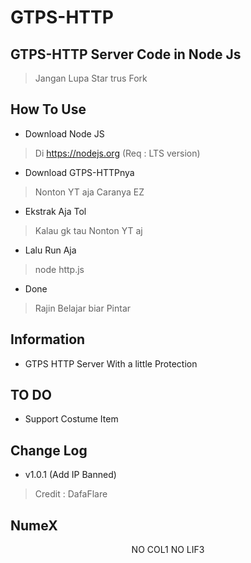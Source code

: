# GTPS-HTTP
<h2>GTPS-HTTP Server Code in Node Js</h2>

> Jangan Lupa Star trus Fork

## How To Use
- Download Node JS
> Di https://nodejs.org (Req : LTS version)
- Download GTPS-HTTPnya
> Nonton YT aja Caranya EZ
- Ekstrak Aja Tol
> Kalau gk tau Nonton YT aj
- Lalu Run Aja
> node http.js
- Done
> Rajin Belajar biar Pintar

## Information
- GTPS HTTP Server With a little Protection

## TO DO
- Support Costume Item

## Change Log
- v1.0.1 (Add IP Banned)
> Credit : DafaFlare

## NumeX
<center><p>NO COL1 NO LIF3</p></center>
